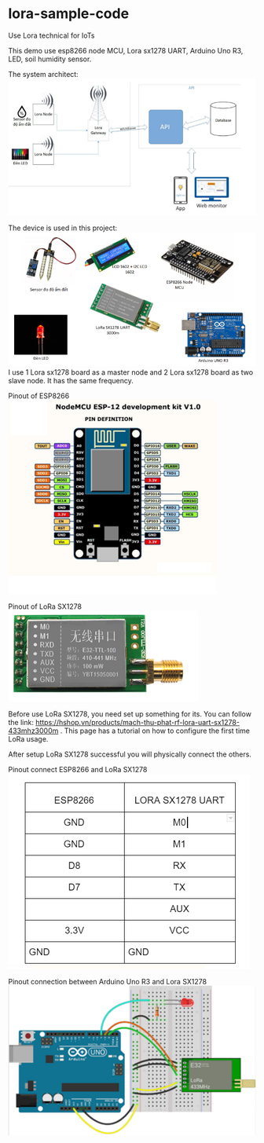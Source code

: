 # lora-sample-code
Use Lora technical for IoTs

This demo use esp8266 node MCU, Lora sx1278 UART, Arduino Uno R3, LED, soil humidity sensor.

The system architect:
![](docs/system_architect.PNG)

The device is used in this project:
![](docs/usage_device.PNG)
I use 1 Lora sx1278 board as a master node and 2 Lora sx1278 board as two slave node.
It has the same frequency.

Pinout of ESP8266
![](docs/nodeMCU_kit.PNG)

Pinout of LoRa SX1278
![](docs/Lora.PNG)

Before use LoRa SX1278, you need set up something for its. You can follow the link: https://hshop.vn/products/mach-thu-phat-rf-lora-uart-sx1278-433mhz3000m .
This page has a tutorial on how to configure the first time LoRa usage.

After setup LoRa SX1278 successful you will physically connect the others.

Pinout connect ESP8266 and LoRa SX1278
![](docs/lora_esp_connection.PNG)

Pinout connection between Arduino Uno R3 and Lora SX1278
![](docs/arduino_lora_connection.PNG)



